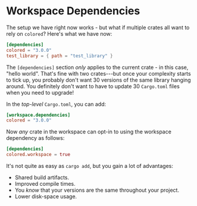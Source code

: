 # Workspace Dependencies

The setup we have right now works - but what if multiple crates all want to rely on `colored`? Here's what we have now:

```toml
[dependencies]
colored = "3.0.0"
test_library = { path = "test_library" }
```

The `[dependencies]` section *only* applies to the current crate - in this case, "hello world". That's fine with two crates---but once your complexity starts to tick up, you probably don't want 30 versions of the same library hanging around. You definitely don't want to have to update 30 `Cargo.toml` files when you need to upgrade!

In the *top-level* `Cargo.toml`, you can add:

```toml
[workspace.dependencies]
colored = "3.0.0"
```

Now *any* crate in the workspace can opt-in to using the workspace dependency as follows:

```toml
[dependencies]
colored.workspace = true
```

It's not quite as easy as `cargo add`, but you gain a lot of advantages:

* Shared build artifacts.
* Improved compile times.
* You *know* that your versions are the same throughout your project.
* Lower disk-space usage.
